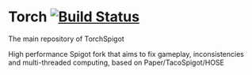 Torch [![Build Status](https://travis-ci.org/TorchMC/Torch.svg?branch=master)](https://travis-ci.org/TorchMC/Torch)
===========
The main repository of TorchSpigot

High performance Spigot fork that aims to fix gameplay, inconsistencies and multi-threaded computing, based on Paper/TacoSpigot/HOSE
